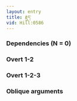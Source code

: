 ```yaml
---
layout: entry
title: རྗུད་
vid: Hill:0586
---
```

### Dependencies (N = 0)


### Overt 1-2


### Overt 1-2-3


### Oblique arguments
